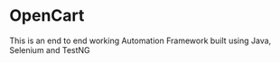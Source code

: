 # OpenCart
This is an end to end working Automation Framework built using Java, Selenium and TestNG
